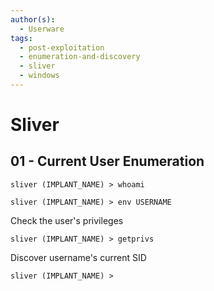 ```yaml
---
author(s):
  - Userware
tags:
  - post-exploitation
  - enumeration-and-discovery
  - sliver
  - windows
---
```

# Sliver

## 01 - Current User Enumeration

```
sliver (IMPLANT_NAME) > whoami

sliver (IMPLANT_NAME) > env USERNAME
```

Check the user's privileges

```
sliver (IMPLANT_NAME) > getprivs
```

Discover username's current SID

```
sliver (IMPLANT_NAME) >
```